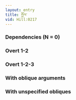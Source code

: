 ```yaml
---
layout: entry
title: གྱོལ་
vid: Hill:0217
---
```

### Dependencies (N = 0)


### Overt 1-2


### Overt 1-2-3


### With oblique arguments


### With unspecified obliques
